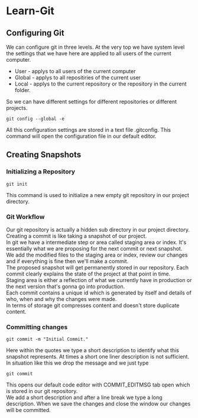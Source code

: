 # Learn-Git

## Configuring Git

We can configure git in three levels. At the very top we have system level the settings that we have here are applied to all users of the current computer.

* User - applys to all users of the current computer
* Global - applys to all repositiries of the current user
* Local - applys to the current repository or the repository in the current folder.

So we can have different settings for different repositories or different projects.

```console
git config --global -e
```
All this configuration settings are stored in a text file .gitconfig. This command will open the configuration file in our default editor.

## Creating Snapshots

### Initializing a Repository

```console
git init
```
This command is used to initialize a new empty git repository in our project directory.

### Git Workflow

Our git repository is actually a hidden sub directory in our project directory. Creating a commit is like taking a snapshot of our project.  
In git we have a intermediate step or area called staging area or index. It's essentially what we are proposing for the next commit or next snapshot.  
We add the modified files to the staging area or index, review our changes and if everything is fine then we'll make a commit.  
The proposed snapshot will get permanently stored in our repository. Each commit clearly explains the state of the project at that point in time.  
Staging area is either a reflection of what we currently have in production or the next version that's gonna go into production.  
Each commit contains a unique id which is generated by itself and details of who, when and why the changes were made.  
In terms of storage git compresses content and doesn't store duplicate content.

### Committing changes

```console
git commit -m "Initial Commit."
```
Here within the quotes we type a short description to identify what this snapshot represents. At times a short one liner description is not sufficient.
In situation like this we drop the message and we just type 

```console
git commit
```
This opens our default code editor with COMMIT_EDITMSG tab open which is stored in our git repository.  
We add a short description and after a line break we type a long description. When we save the changes and close the window our changes will be committed.
